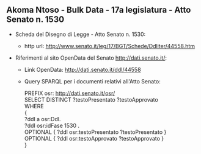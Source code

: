 ## Akoma Ntoso - Bulk Data - 17a legislatura - Atto Senato n. 1530 ##

* Scheda del Disegno di Legge - Atto Senato n. 1530:
	* http url: http://www.senato.it/leg/17/BGT/Schede/Ddliter/44558.htm

* Riferimenti al sito OpenData del Senato http://dati.senato.it/:
	* Link OpenData: http://dati.senato.it/ddl/44558
	* Query SPARQL per i documenti relativi all'Atto Senato:

        PREFIX osr: <http://dati.senato.it/osr/>  
		SELECT DISTINCT ?testoPresentato ?testoApprovato  
		WHERE  
		{  
		    ?ddl a osr:Ddl.  
		    ?ddl osr:idFase 1530 .  
		    OPTIONAL { ?ddl osr:testoPresentato ?testoPresentato }  
		    OPTIONAL { ?ddl osr:testoApprovato ?testoApprovato }  
		}
		